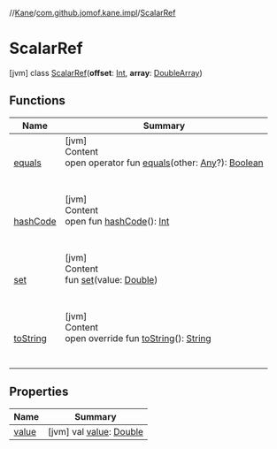 //[Kane](../../index.md)/[com.github.jomof.kane.impl](../index.md)/[ScalarRef](index.md)



# ScalarRef  
 [jvm] class [ScalarRef](index.md)(**offset**: [Int](https://kotlinlang.org/api/latest/jvm/stdlib/kotlin/-int/index.html), **array**: [DoubleArray](https://kotlinlang.org/api/latest/jvm/stdlib/kotlin/-double-array/index.html))   


## Functions  
  
|  Name|  Summary| 
|---|---|
| <a name="kotlin/Any/equals/#kotlin.Any?/PointingToDeclaration/"></a>[equals](../../com.github.jomof.kane.impl.types/-double-algebraic-type/index.md#%5Bkotlin%2FAny%2Fequals%2F%23kotlin.Any%3F%2FPointingToDeclaration%2F%5D%2FFunctions%2F-1360800654)| <a name="kotlin/Any/equals/#kotlin.Any?/PointingToDeclaration/"></a>[jvm]  <br>Content  <br>open operator fun [equals](../../com.github.jomof.kane.impl.types/-double-algebraic-type/index.md#%5Bkotlin%2FAny%2Fequals%2F%23kotlin.Any%3F%2FPointingToDeclaration%2F%5D%2FFunctions%2F-1360800654)(other: [Any](https://kotlinlang.org/api/latest/jvm/stdlib/kotlin/-any/index.html)?): [Boolean](https://kotlinlang.org/api/latest/jvm/stdlib/kotlin/-boolean/index.html)  <br><br><br>
| <a name="kotlin/Any/hashCode/#/PointingToDeclaration/"></a>[hashCode](../../com.github.jomof.kane.impl.types/-double-algebraic-type/index.md#%5Bkotlin%2FAny%2FhashCode%2F%23%2FPointingToDeclaration%2F%5D%2FFunctions%2F-1360800654)| <a name="kotlin/Any/hashCode/#/PointingToDeclaration/"></a>[jvm]  <br>Content  <br>open fun [hashCode](../../com.github.jomof.kane.impl.types/-double-algebraic-type/index.md#%5Bkotlin%2FAny%2FhashCode%2F%23%2FPointingToDeclaration%2F%5D%2FFunctions%2F-1360800654)(): [Int](https://kotlinlang.org/api/latest/jvm/stdlib/kotlin/-int/index.html)  <br><br><br>
| <a name="com.github.jomof.kane.impl/ScalarRef/set/#kotlin.Double/PointingToDeclaration/"></a>[set](set.md)| <a name="com.github.jomof.kane.impl/ScalarRef/set/#kotlin.Double/PointingToDeclaration/"></a>[jvm]  <br>Content  <br>fun [set](set.md)(value: [Double](https://kotlinlang.org/api/latest/jvm/stdlib/kotlin/-double/index.html))  <br><br><br>
| <a name="com.github.jomof.kane.impl/ScalarRef/toString/#/PointingToDeclaration/"></a>[toString](to-string.md)| <a name="com.github.jomof.kane.impl/ScalarRef/toString/#/PointingToDeclaration/"></a>[jvm]  <br>Content  <br>open override fun [toString](to-string.md)(): [String](https://kotlinlang.org/api/latest/jvm/stdlib/kotlin/-string/index.html)  <br><br><br>


## Properties  
  
|  Name|  Summary| 
|---|---|
| <a name="com.github.jomof.kane.impl/ScalarRef/value/#/PointingToDeclaration/"></a>[value](value.md)| <a name="com.github.jomof.kane.impl/ScalarRef/value/#/PointingToDeclaration/"></a> [jvm] val [value](value.md): [Double](https://kotlinlang.org/api/latest/jvm/stdlib/kotlin/-double/index.html)   <br>

